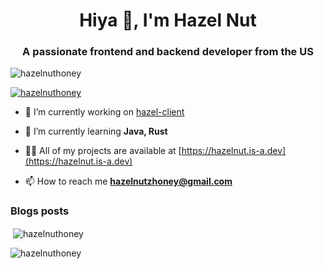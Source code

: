 <h1 align="center">Hiya 👋, I'm Hazel Nut</h1>
<h3 align="center">A passionate frontend and backend developer from the US</h3>

<p align="left"> <img src="https://komarev.com/ghpvc/?username=hazelnuthoney&label=Profile%20views&color=0e75b6&style=flat" alt="hazelnuthoney" /> </p>

<p align="left"> <a href="https://github.com/ryo-ma/github-profile-trophy"><img src="https://github-profile-trophy.vercel.app/?username=hazelnuthoney" alt="hazelnuthoney" /></a> </p>

- 🔭 I’m currently working on [hazel-client](https://github.com/HazelNutHoney/HazelClient)

- 🌱 I’m currently learning **Java, Rust**

- 👨‍💻 All of my projects are available at [https://hazelnut.is-a.dev](https://hazelnut.is-a.dev)

- 📫 How to reach me **hazelnutzhoney@gmail.com**

### Blogs posts
<!-- BLOG-POST-LIST:START -->
<!-- BLOG-POST-LIST:END -->

<p>&nbsp;<img align="center" src="https://github-readme-stats.vercel.app/api?username=hazelnuthoney&show_icons=true&locale=en" alt="hazelnuthoney" /></p>

<p><img align="center" src="https://github-readme-streak-stats.herokuapp.com/?user=hazelnuthoney&" alt="hazelnuthoney" /></p>
